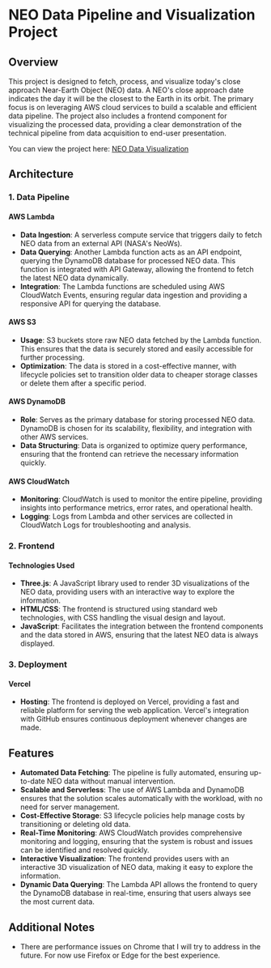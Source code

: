 # NEO Data Pipeline and Visualization Project

## Overview

This project is designed to fetch, process, and visualize today's close approach Near-Earth Object (NEO) data. A NEO's close approach date indicates the day it will be the closest to the Earth in its orbit. The primary focus is on leveraging AWS cloud services to build a scalable and efficient data pipeline. The project also includes a frontend component for visualizing the processed data, providing a clear demonstration of the technical pipeline from data acquisition to end-user presentation.

You can view the project here: [NEO Data Visualization](https://aws-pipeline.vercel.app/)

## Architecture

### 1. Data Pipeline

#### AWS Lambda
- **Data Ingestion**: A serverless compute service that triggers daily to fetch NEO data from an external API (NASA's NeoWs).
- **Data Querying**: Another Lambda function acts as an API endpoint, querying the DynamoDB database for processed NEO data. This function is integrated with API Gateway, allowing the frontend to fetch the latest NEO data dynamically.
- **Integration**: The Lambda functions are scheduled using AWS CloudWatch Events, ensuring regular data ingestion and providing a responsive API for querying the database.

#### AWS S3
- **Usage**: S3 buckets store raw NEO data fetched by the Lambda function. This ensures that the data is securely stored and easily accessible for further processing.
- **Optimization**: The data is stored in a cost-effective manner, with lifecycle policies set to transition older data to cheaper storage classes or delete them after a specific period.

#### AWS DynamoDB
- **Role**: Serves as the primary database for storing processed NEO data. DynamoDB is chosen for its scalability, flexibility, and integration with other AWS services.
- **Data Structuring**: Data is organized to optimize query performance, ensuring that the frontend can retrieve the necessary information quickly.

#### AWS CloudWatch
- **Monitoring**: CloudWatch is used to monitor the entire pipeline, providing insights into performance metrics, error rates, and operational health.
- **Logging**: Logs from Lambda and other services are collected in CloudWatch Logs for troubleshooting and analysis.

### 2. Frontend

#### Technologies Used
- **Three.js**: A JavaScript library used to render 3D visualizations of the NEO data, providing users with an interactive way to explore the information.
- **HTML/CSS**: The frontend is structured using standard web technologies, with CSS handling the visual design and layout.
- **JavaScript**: Facilitates the integration between the frontend components and the data stored in AWS, ensuring that the latest NEO data is always displayed.

### 3. Deployment

#### Vercel
- **Hosting**: The frontend is deployed on Vercel, providing a fast and reliable platform for serving the web application. Vercel's integration with GitHub ensures continuous deployment whenever changes are made.

## Features

- **Automated Data Fetching**: The pipeline is fully automated, ensuring up-to-date NEO data without manual intervention.
- **Scalable and Serverless**: The use of AWS Lambda and DynamoDB ensures that the solution scales automatically with the workload, with no need for server management.
- **Cost-Effective Storage**: S3 lifecycle policies help manage costs by transitioning or deleting old data.
- **Real-Time Monitoring**: AWS CloudWatch provides comprehensive monitoring and logging, ensuring that the system is robust and issues can be identified and resolved quickly.
- **Interactive Visualization**: The frontend provides users with an interactive 3D visualization of NEO data, making it easy to explore the information.
- **Dynamic Data Querying**: The Lambda API allows the frontend to query the DynamoDB database in real-time, ensuring that users always see the most current data.

## Additional Notes
 - There are performance issues on Chrome that I will try to address in the future. For now use Firefox or Edge for the best experience.






